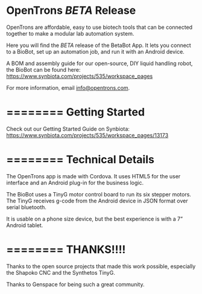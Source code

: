 
OpenTrons *BETA* Release
=========

OpenTrons are affordable, easy to use biotech tools that can be connected together to make a modular lab automation system.

Here you will find the *BETA* release of the BetaBot App. It lets you connect to a BioBot, set up an automation job, and run it with an Android device. 

A BOM and assembly guide for our open-source, DIY liquid handling robot, the BioBot can be found here: https://www.synbiota.com/projects/535/workspace_pages

For more information, email info@opentrons.com. 

========
Getting Started
========
Check out our Getting Started Guide on Synbiota:  https://www.synbiota.com/projects/535/workspace_pages/13173

========
Technical Details
========

The OpenTrons app is made with Cordova. It uses HTML5 for the user interface and an Android plug-in for the business logic. 

The BioBot uses a TinyG motor control board to run its six stepper motors. The TinyG receives g-code from the Android device in JSON format over serial bluetooth. 

It is usable on a phone size device, but the best experience is with a 7” Android tablet. 


========
THANKS!!!!
========

Thanks to the open source projects that made this work possible, especially the Shapoko CNC and the Synthetos TinyG. 

Thanks to Genspace for being such a great community. 


